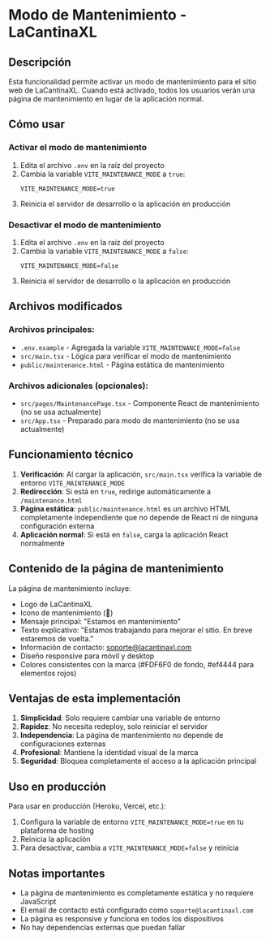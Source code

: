 # Modo de Mantenimiento - LaCantinaXL

## Descripción

Esta funcionalidad permite activar un modo de mantenimiento para el sitio web de LaCantinaXL. Cuando está activado, todos los usuarios verán una página de mantenimiento en lugar de la aplicación normal.

## Cómo usar

### Activar el modo de mantenimiento

1. Edita el archivo `.env` en la raíz del proyecto
2. Cambia la variable `VITE_MAINTENANCE_MODE` a `true`:
   ```
   VITE_MAINTENANCE_MODE=true
   ```
3. Reinicia el servidor de desarrollo o la aplicación en producción

### Desactivar el modo de mantenimiento

1. Edita el archivo `.env` en la raíz del proyecto
2. Cambia la variable `VITE_MAINTENANCE_MODE` a `false`:
   ```
   VITE_MAINTENANCE_MODE=false
   ```
3. Reinicia el servidor de desarrollo o la aplicación en producción

## Archivos modificados

### Archivos principales:
- `.env.example` - Agregada la variable `VITE_MAINTENANCE_MODE=false`
- `src/main.tsx` - Lógica para verificar el modo de mantenimiento
- `public/maintenance.html` - Página estática de mantenimiento

### Archivos adicionales (opcionales):
- `src/pages/MaintenancePage.tsx` - Componente React de mantenimiento (no se usa actualmente)
- `src/App.tsx` - Preparado para modo de mantenimiento (no se usa actualmente)

## Funcionamiento técnico

1. **Verificación**: Al cargar la aplicación, `src/main.tsx` verifica la variable de entorno `VITE_MAINTENANCE_MODE`
2. **Redirección**: Si está en `true`, redirige automáticamente a `/maintenance.html`
3. **Página estática**: `public/maintenance.html` es un archivo HTML completamente independiente que no depende de React ni de ninguna configuración externa
4. **Aplicación normal**: Si está en `false`, carga la aplicación React normalmente

## Contenido de la página de mantenimiento

La página de mantenimiento incluye:
- Logo de LaCantinaXL
- Icono de mantenimiento (🔧)
- Mensaje principal: "Estamos en mantenimiento"
- Texto explicativo: "Estamos trabajando para mejorar el sitio. En breve estaremos de vuelta."
- Información de contacto: soporte@lacantinaxl.com
- Diseño responsive para móvil y desktop
- Colores consistentes con la marca (#FDF6F0 de fondo, #ef4444 para elementos rojos)

## Ventajas de esta implementación

1. **Simplicidad**: Solo requiere cambiar una variable de entorno
2. **Rapidez**: No necesita redeploy, solo reiniciar el servidor
3. **Independencia**: La página de mantenimiento no depende de configuraciones externas
4. **Profesional**: Mantiene la identidad visual de la marca
5. **Seguridad**: Bloquea completamente el acceso a la aplicación principal

## Uso en producción

Para usar en producción (Heroku, Vercel, etc.):

1. Configura la variable de entorno `VITE_MAINTENANCE_MODE=true` en tu plataforma de hosting
2. Reinicia la aplicación
3. Para desactivar, cambia a `VITE_MAINTENANCE_MODE=false` y reinicia

## Notas importantes

- La página de mantenimiento es completamente estática y no requiere JavaScript
- El email de contacto está configurado como `soporte@lacantinaxl.com`
- La página es responsive y funciona en todos los dispositivos
- No hay dependencias externas que puedan fallar
